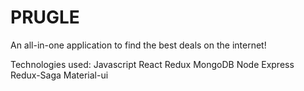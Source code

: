 # PRUGLE

An all-in-one application to find the best deals on the internet!

Technologies used:
  Javascript
  React
  Redux
  MongoDB
  Node
  Express
  Redux-Saga
  Material-ui
  
